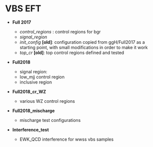 # VBS EFT

* **Full 2017**

  * *control_regions* : control regions for bgr
  * *signal_region* 
  * *init_config* **[old]**: configuration copied from ggH/Full2017 as a starting point, with small modifications in order to make it work
  * *top_cr* **[old]**: top control regions defined and tested
   
* **Full2018**
 
  * signal region:
  * low_mjj control region
  * inclusive region
 
* **Full2018_cr_WZ**
 
  * various WZ control regions

* **Full2018_mischarge**

  * mischarge test configurations

* **Interference_test**

  * EWK_QCD interference for wwss vbs samples 
  
